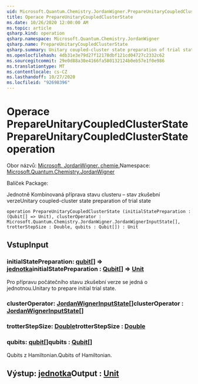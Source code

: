 ```yaml
---
uid: Microsoft.Quantum.Chemistry.JordanWigner.PrepareUnitaryCoupledClusterState
title: Operace PrepareUnitaryCoupledClusterState
ms.date: 10/26/2020 12:00:00 AM
ms.topic: article
qsharp.kind: operation
qsharp.namespace: Microsoft.Quantum.Chemistry.JordanWigner
qsharp.name: PrepareUnitaryCoupledClusterState
qsharp.summary: Unitary coupled-cluster state preparation of trial state
ms.openlocfilehash: 4db31e3e79d27f12178dbf121cd04727c2332c62
ms.sourcegitcommit: 29e0d88a30e4166fa580132124b0eb57e1f0e986
ms.translationtype: MT
ms.contentlocale: cs-CZ
ms.lasthandoff: 10/27/2020
ms.locfileid: "92698396"
---
```

# <a name="prepareunitarycoupledclusterstate-operation"></a><span data-ttu-id="1670b-102">Operace PrepareUnitaryCoupledClusterState</span><span class="sxs-lookup"><span data-stu-id="1670b-102">PrepareUnitaryCoupledClusterState operation</span></span>

<span data-ttu-id="1670b-103">Obor názvů: [Microsoft. JordanWigner. chemie.](xref:Microsoft.Quantum.Chemistry.JordanWigner)</span><span class="sxs-lookup"><span data-stu-id="1670b-103">Namespace: [Microsoft.Quantum.Chemistry.JordanWigner](xref:Microsoft.Quantum.Chemistry.JordanWigner)</span></span>

<span data-ttu-id="1670b-104">Balíček [](https://nuget.org/packages/)</span><span class="sxs-lookup"><span data-stu-id="1670b-104">Package: [](https://nuget.org/packages/)</span></span>


<span data-ttu-id="1670b-105">Jednotně Kombinovaná příprava stavu clusteru – stav zkušební verze</span><span class="sxs-lookup"><span data-stu-id="1670b-105">Unitary coupled-cluster state preparation of trial state</span></span>

```qsharp
operation PrepareUnitaryCoupledClusterState (initialStatePreparation : (Qubit[] => Unit), clusterOperator : Microsoft.Quantum.Chemistry.JordanWigner.JordanWignerInputState[], trotterStepSize : Double, qubits : Qubit[]) : Unit
```


## <a name="input"></a><span data-ttu-id="1670b-106">Vstup</span><span class="sxs-lookup"><span data-stu-id="1670b-106">Input</span></span>

### <a name="initialstatepreparation--qubit--unit"></a><span data-ttu-id="1670b-107">initialStatePreparation: [qubit](xref:microsoft.quantum.lang-ref.qubit)[] => [jednotka](xref:microsoft.quantum.lang-ref.unit)</span><span class="sxs-lookup"><span data-stu-id="1670b-107">initialStatePreparation : [Qubit](xref:microsoft.quantum.lang-ref.qubit)[] => [Unit](xref:microsoft.quantum.lang-ref.unit)</span></span> 

<span data-ttu-id="1670b-108">Pro přípravu počátečního stavu zkušební verze se jedná o jednotnou.</span><span class="sxs-lookup"><span data-stu-id="1670b-108">Unitary to prepare initial trial state.</span></span>


### <a name="clusteroperator--jordanwignerinputstate"></a><span data-ttu-id="1670b-109">clusterOperator: [JordanWignerInputState](xref:Microsoft.Quantum.Chemistry.JordanWigner.JordanWignerInputState)[]</span><span class="sxs-lookup"><span data-stu-id="1670b-109">clusterOperator : [JordanWignerInputState](xref:Microsoft.Quantum.Chemistry.JordanWigner.JordanWignerInputState)[]</span></span>




### <a name="trotterstepsize--double"></a><span data-ttu-id="1670b-110">trotterStepSize: [Double](xref:microsoft.quantum.lang-ref.double)</span><span class="sxs-lookup"><span data-stu-id="1670b-110">trotterStepSize : [Double](xref:microsoft.quantum.lang-ref.double)</span></span>




### <a name="qubits--qubit"></a><span data-ttu-id="1670b-111">qubits: [qubit](xref:microsoft.quantum.lang-ref.qubit)[]</span><span class="sxs-lookup"><span data-stu-id="1670b-111">qubits : [Qubit](xref:microsoft.quantum.lang-ref.qubit)[]</span></span>

<span data-ttu-id="1670b-112">Qubits z Hamiltonian.</span><span class="sxs-lookup"><span data-stu-id="1670b-112">Qubits of Hamiltonian.</span></span>



## <a name="output--unit"></a><span data-ttu-id="1670b-113">Výstup: [jednotka](xref:microsoft.quantum.lang-ref.unit)</span><span class="sxs-lookup"><span data-stu-id="1670b-113">Output : [Unit](xref:microsoft.quantum.lang-ref.unit)</span></span>

